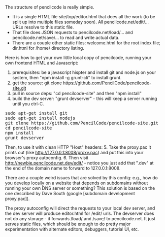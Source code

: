 The structure of pencilcode is really simple.
* It is a single HTML file site/top/editor.html that does all the work
  (to be split up into multiple files someday soon).  All
  pencilcode.net/edit/... URLs resolve to this static file.
* That file does JSON requests to pencilcode.net/load/... and
  pencilcode.net/save/... to read and write actual data.
* There are a couple other static files: welcome.html for the root index file;
  dir.html for /home/ directory listing.

Here is how to get your own little local copy of pencilcode, running
your own frontend HTML and Javascript:

1. prerequisites: be a javascript hispter and install git and node.js
   on your system, then "npm install -g grunt-cli" to install grunt.
2. get the source: git clone https://github.com/PencilCode/pencilcode-site.git
3. pull in source deps: "cd pencilcode-site" and then "npm install"
4. build the dev server: "grunt devserver" - this will keep a server
   running until you ctrl-C.

<pre>
sudo apt-get install git
sudo apt-get install nodejs
git clone https://github.com/PencilCode/pencilcode-site.git
cd pencilcode-site
npm install
grunt devserver
</pre>

Then, to use it with clean HTTP "Host" headers:
5. Take the proxy.pac it prints out (like http://127.0.0.1:8008/proxy.pac)
   and put this into your browser's proxy autoconfig.
6. Then visit http://newbie.pencilcode.net.dev/edit/ - notice you just add
   that ".dev" at the end of the domain name to forward to 127.0.0.1:8008.

There are a couple weird issues that are solved by this config: e.g., how
do you develop locally on a website that depends on subdomains without
running your own DNS server or something?  This solution is based on the
one described by Dave South (google [subdomain development proxy.pac]).

The proxy autoconfig will direct the requests to your local dev server,
and the dev server will produce editor.html for /edit/ urls.  The devserver
does not do any storage - it forwards /load/ and /save/ to pencilcode.net.
It just serves static files, which should be enough to do pretty major
experimentation with alternate editors, debuggers, tutorial UI, etc.
